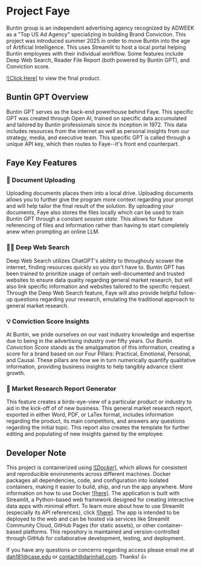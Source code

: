 # Project Faye

Buntin group is an independent advertising agency recognized by ADWEEK as a "Top US Ad Agency" specializing in building Brand Conviction. This project was introduced summer 2025 in order to move Buntin into the age of Artificial Intelligence. This uses Streamlit to host a local portal helping Buntin employees with their individual workflow. Some features include Deep Web Search, Reader File Report (both powered by Buntin GPT), and Conviction score. 

[![Click Here]](https://buntingpt.streamlit.app/) to view the final product. 

## Buntin GPT Overview

Buntin GPT serves as the back-end powerhouse behind Faye. This specific GPT was created through Open AI, trained on specific data accumulated and tailored by Buntin professionals since its inception in 1972. This data includes resources from the internet as well as personal insights from our strategy, media, and executive team. This specific GPT is called through a unique API key, which then routes to Faye--it's front end counterpart. 


## Faye Key Features

### 📑 Document Uploading

Uploading documents places them into a local drive. Uploading documents allows you to further give the program more context regarding your prompt and will help tailor the final result of the solution. By uploading your documents, Faye also stores the files locally which can be used to train Buntin GPT through a constant *session state*. This allows for future referencing of files and information rather than having to start completely anew when prompting an online LLM. 

### 👨‍💻 Deep Web Search

Deep Web Search utilizes ChatGPT's abiltity to throughouly scower the internet, finding resources quickly so you don't have to. Buntin GPT has been trained to prioritize usage of certain well-documented and trusted websites to ensure data quality regarding general market research, but will also link specific information and websites tailored to the specific request. Through the Deep Web Search feature, Faye will also provide helpful follow-up questions regarding your research, emulating the traditional approach to general market research. 

### 💡 Conviction Score Insights

At Buntin, we pride ourselves on our vast industry knowledge and expertise due to being in the advertising industry over fifty years. Our *Buntin Conviction Score* stands as the amalgamation of this information, creating a score for a brand based on our Four Pillars: Practical, Emotional, Personal, and Causal. These pillars are how we in turn numerically quantify qualitative information, providing business insights to help tangibly advance client growth. 

### 📝 Market Research Report Generator

This feature creates a birds-eye-view of a particular product or industry to aid in the kick-off of of new business. This general market research report, exported in either Word, PDF, or LaTex format, includes information regarding the product, its main competitors, and answers any questions regarding the initial topic. This report also creates the template for further editing and populating of new  insights gained by the employee. 

## Developer Note

This project is containerized using [![*Docker*]](https://www.docker.com/), which allows for consistent and reproducible environments across different machines. Docker packages all dependencies, code, and configuration into isolated containers, making it easier to build, ship, and run the app anywhere. More information on how to use Docker [![here]](https://docker-curriculum.com/). The application is built with Streamlit, a Python-based web framework designed for creating interactive data apps with minimal effort. To learn more about how to use Streamlit (especially its API references), click [![here]](https://docs.streamlit.io/get-started). The app is intended to be deployed to the web and can be hosted via services like Streamlit Community Cloud, GitHub Pages (for static assets), or other container-based platforms. This repository is maintained and version-controlled through GitHub for collaborative development, testing, and deployment.

If you have any questions or concerns regarding access please email me at dah181@case.edu or contact@darinhall.com. Thanks! :+1: